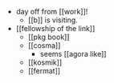 - day off from [[work]]!
  - [[b]] is visiting.
- [[fellowship of the link]]
  - [[pkg book]]
  - [[cosma]]
    - seems [[agora like]]
  - [[kosmik]]
  - [[fermat]]
